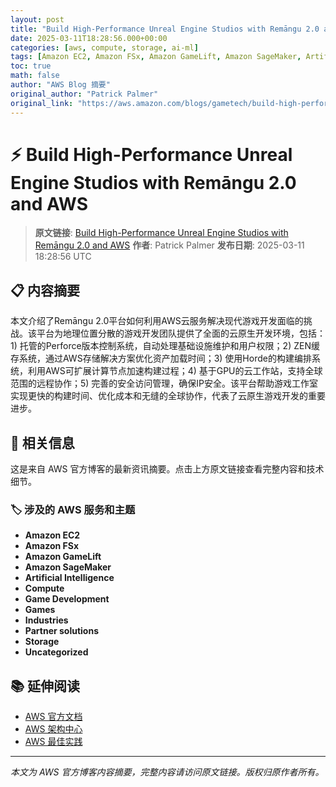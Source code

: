 ```yaml
---
layout: post
title: "Build High-Performance Unreal Engine Studios with Remāngu 2.0 and AWS"
date: 2025-03-11T18:28:56.000+00:00
categories: [aws, compute, storage, ai-ml]
tags: [Amazon EC2, Amazon FSx, Amazon GameLift, Amazon SageMaker, Artificial Intelligence, Compute, Game Development, Games, Industries, Partner solutions, Storage, Uncategorized]
toc: true
math: false
author: "AWS Blog 摘要"
original_author: "Patrick Palmer"
original_link: "https://aws.amazon.com/blogs/gametech/build-high-performance-unreal-engine-studios-with-remangu-2-0-and-aws/"
---
```


# ⚡ Build High-Performance Unreal Engine Studios with Remāngu 2.0 and AWS

> **原文链接**: [Build High-Performance Unreal Engine Studios with Remāngu 2.0 and AWS](https://aws.amazon.com/blogs/gametech/build-high-performance-unreal-engine-studios-with-remangu-2-0-and-aws/)
> **作者**: Patrick Palmer
> **发布日期**: 2025-03-11 18:28:56 UTC

## 📋 内容摘要

本文介绍了Remāngu 2.0平台如何利用AWS云服务解决现代游戏开发面临的挑战。该平台为地理位置分散的游戏开发团队提供了全面的云原生开发环境，包括：1) 托管的Perforce版本控制系统，自动处理基础设施维护和用户权限；2) ZEN缓存系统，通过AWS存储解决方案优化资产加载时间；3) 使用Horde的构建编排系统，利用AWS可扩展计算节点加速构建过程；4) 基于GPU的云工作站，支持全球范围的远程协作；5) 完善的安全访问管理，确保IP安全。该平台帮助游戏工作室实现更快的构建时间、优化成本和无缝的全球协作，代表了云原生游戏开发的重要进步。

## 🔗 相关信息

这是来自 AWS 官方博客的最新资讯摘要。点击上方原文链接查看完整内容和技术细节。

### 🏷️ 涉及的 AWS 服务和主题

- **Amazon EC2**
- **Amazon FSx**
- **Amazon GameLift**
- **Amazon SageMaker**
- **Artificial Intelligence**
- **Compute**
- **Game Development**
- **Games**
- **Industries**
- **Partner solutions**
- **Storage**
- **Uncategorized**

## 📚 延伸阅读

- [AWS 官方文档](https://docs.aws.amazon.com/)
- [AWS 架构中心](https://aws.amazon.com/architecture/)
- [AWS 最佳实践](https://aws.amazon.com/architecture/well-architected/)

---

*本文为 AWS 官方博客内容摘要，完整内容请访问原文链接。版权归原作者所有。*